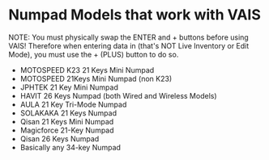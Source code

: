 # Numpad Models that work with VAIS

NOTE: You must physically swap the ENTER and + buttons before using VAIS! Therefore when entering data in (that's NOT Live Inventory or Edit Mode), you must use the + (PLUS) button to do so.

* MOTOSPEED K23 21 Keys Mini Numpad
* MOTOSPEED 21Keys Mini Numpad (non K23)
* JPHTEK 21 Key Mini Numpad
* HAVIT 26 Keys Numpad (both Wired and Wireless Models)
* AULA 21 Key Tri-Mode Numpad
* SOLAKAKA 21 Keys Numpad
* Qisan 21 Keys Mini Numpad
* Magicforce 21-Key Numpad
* Qisan 26 Keys Numpad
* Basically any 34-key Numpad
